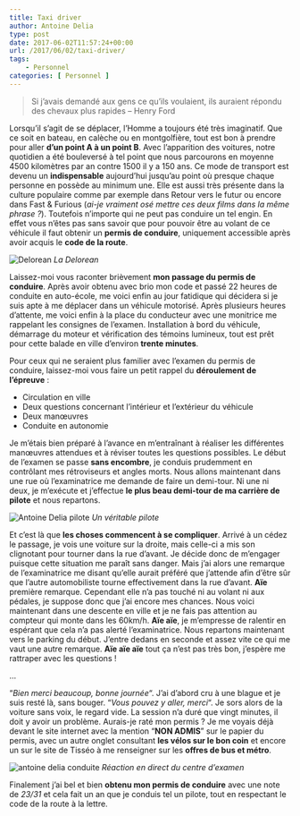 ```yaml
---
title: Taxi driver
author: Antoine Delia
type: post
date: 2017-06-02T11:57:24+00:00
url: /2017/06/02/taxi-driver/
tags:
    - Personnel
categories: [ Personnel ]
---
```

> Si j’avais demandé aux gens ce qu’ils voulaient, ils auraient répondu des chevaux plus rapides &#8211; Henry Ford

Lorsqu&#8217;il s&#8217;agit de se déplacer, l&#8217;Homme a toujours été très imaginatif. Que ce soit en bateau, en calèche ou en montgolfière, tout est bon à prendre pour aller **d&#8217;un point A à un point B**. Avec l&#8217;apparition des voitures, notre quotidien a été bouleversé à tel point que nous parcourons en moyenne 4500 kilomètres par an contre 1500 il y a 150 ans. Ce mode de transport est devenu un **indispensable** aujourd&#8217;hui jusqu&#8217;au point où presque chaque personne en possède au minimum une. Elle est aussi très présente dans la culture populaire comme par exemple dans Retour vers le futur ou encore dans Fast & Furious (_ai-je vraiment osé mettre ces deux films dans la même phrase ?_). Toutefois n&#8217;importe qui ne peut pas conduire un tel engin. En effet vous n&#8217;êtes pas sans savoir que pour pouvoir être au volant de ce véhicule il faut obtenir un **permis de conduire**, uniquement accessible après avoir acquis le **code de la route**.

![Delorean](https://i0.wp.com/icdn-4.motor1.com/images/mgl/KrjGG/s3/1981-delorean-dmc-12.jpg?resize=740%2C416&#038;ssl=1)
_La Delorean_

Laissez-moi vous raconter brièvement **mon passage du permis de conduire**. Après avoir obtenu avec brio mon code et passé 22 heures de conduite en auto-école, me voici enfin au jour fatidique qui décidera si je suis apte à me déplacer dans un véhicule motorisé. Après plusieurs heures d&#8217;attente, me voici enfin à la place du conducteur avec une monitrice me rappelant les consignes de l&#8217;examen. Installation à bord du véhicule, démarrage du moteur et vérification des témoins lumineux, tout est prêt pour cette balade en ville d&#8217;environ **trente minutes**.

Pour ceux qui ne seraient plus familier avec l&#8217;examen du permis de conduire, laissez-moi vous faire un petit rappel du **déroulement de l&#8217;épreuve** :

  * Circulation en ville
  * Deux questions concernant l&#8217;intérieur et l&#8217;extérieur du véhicule
  * Deux manœuvres
  * Conduite en autonomie

Je m&#8217;étais bien préparé à l&#8217;avance en m&#8217;entraînant à réaliser les différentes manœuvres attendues et à réviser toutes les questions possibles. Le début de l&#8217;examen se passe **sans encombre**, je conduis prudemment en contrôlant mes rétroviseurs et angles morts. Nous allons maintenant dans une rue où l&#8217;examinatrice me demande de faire un demi-tour. Ni une ni deux, je m’exécute et j&#8217;effectue **le plus beau demi-tour de ma carrière de pilote** et nous repartons.

![Antoine Delia pilote](https://i0.wp.com/i.imgur.com/5W8LIu8.jpg?resize=783%2C501&#038;ssl=1)
_Un véritable pilote_

Et c&#8217;est là que **les choses commencent à se compliquer**. Arrivé à un cédez le passage, je vois une voiture sur la droite, mais celle-ci a mis son clignotant pour tourner dans la rue d&#8217;avant. Je décide donc de m&#8217;engager puisque cette situation me paraît sans danger. Mais j&#8217;ai alors une remarque de l&#8217;examinatrice me disant qu&#8217;elle aurait préféré que j&#8217;attende afin d&#8217;être sûr que l&#8217;autre automobiliste tourne effectivement dans la rue d&#8217;avant. **Aïe** première remarque. Cependant elle n&#8217;a pas touché ni au volant ni aux pédales, je suppose donc que j&#8217;ai encore mes chances. Nous voici maintenant dans une descente en ville et je ne fais pas attention au compteur qui monte dans les 60km/h. **Aïe aïe**, je m&#8217;empresse de ralentir en espérant que cela n&#8217;a pas alerté l&#8217;examinatrice. Nous repartons maintenant vers le parking du début. J&#8217;entre dedans en seconde et assez vite ce qui me vaut une autre remarque. **Aïe aïe aïe** tout ça n&#8217;est pas très bon, j&#8217;espère me rattraper avec les questions !

&#8230;

&#8220;_Bien merci beaucoup, bonne journée_&#8220;. J&#8217;ai d&#8217;abord cru à une blague et je suis resté là, sans bouger. &#8220;_Vous pouvez y aller, merci_&#8220;. Je sors alors de la voiture sans voix, le regard vide. La session n&#8217;a duré que vingt minutes, il doit y avoir un problème. Aurais-je raté mon permis ? Je me voyais déjà devant le site internet avec la mention &#8220;**NON ADMIS**&#8221; sur le papier du permis, avec un autre onglet consultant **les vélos sur le bon coin** et encore un sur le site de Tisséo à me renseigner sur les **offres de bus et métro**.

![antoine delia conduite](https://i0.wp.com/i.imgur.com/nk6ibIm.png?resize=769%2C513&#038;ssl=1)
_Réaction en direct du centre d&#8217;examen_

Finalement j&#8217;ai bel et bien **obtenu mon permis de conduire** avec une note de _23/31_ et cela fait un an que je conduis tel un pilote, tout en respectant le code de la route à la lettre.